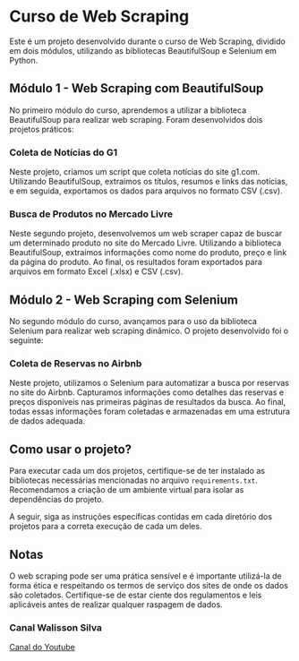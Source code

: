 # Curso de Web Scraping

Este é um projeto desenvolvido durante o curso de Web Scraping, dividido em dois módulos, utilizando as bibliotecas BeautifulSoup e Selenium em Python.

## Módulo 1 - Web Scraping com BeautifulSoup
No primeiro módulo do curso, aprendemos a utilizar a biblioteca BeautifulSoup para realizar web scraping. Foram desenvolvidos dois projetos práticos:

### Coleta de Notícias do G1
Neste projeto, criamos um script que coleta notícias do site g1.com. Utilizando BeautifulSoup, extraímos os títulos, resumos e links das notícias, e em seguida, exportamos os dados para arquivos no formato CSV (.csv).

### Busca de Produtos no Mercado Livre
Neste segundo projeto, desenvolvemos um web scraper capaz de buscar um determinado produto no site do Mercado Livre. Utilizando a biblioteca BeautifulSoup, extraímos informações como nome do produto, preço e link da página do produto. Ao final, os resultados foram exportados para arquivos em formato Excel (.xlsx) e CSV (.csv).

## Módulo 2 - Web Scraping com Selenium
No segundo módulo do curso, avançamos para o uso da biblioteca Selenium para realizar web scraping dinâmico. O projeto desenvolvido foi o seguinte:

### Coleta de Reservas no Airbnb
Neste projeto, utilizamos o Selenium para automatizar a busca por reservas no site do Airbnb. Capturamos informações como detalhes das reservas e preços disponíveis nas primeiras páginas de resultados da busca. Ao final, todas essas informações foram coletadas e armazenadas em uma estrutura de dados adequada.

## Como usar o projeto?
Para executar cada um dos projetos, certifique-se de ter instalado as bibliotecas necessárias mencionadas no arquivo `requirements.txt`. Recomendamos a criação de um ambiente virtual para isolar as dependências do projeto.

A seguir, siga as instruções específicas contidas em cada diretório dos projetos para a correta execução de cada um deles.

## Notas
O web scraping pode ser uma prática sensível e é importante utilizá-la de forma ética e respeitando os termos de serviço dos sites de onde os dados são coletados. Certifique-se de estar ciente dos regulamentos e leis aplicáveis antes de realizar qualquer raspagem de dados.

### Canal Walisson Silva
[Canal do Youtube](https://www.youtube.com/watch?v=42sTntMEn6o&list=PLg3ZPsW_sghSkRacynznQeEs-vminyTQk&ab_channel=WalissonSilva)